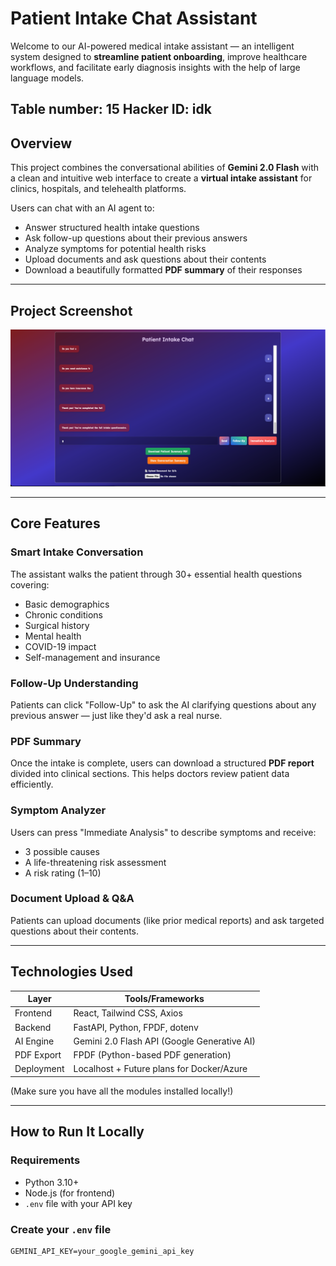 # Patient Intake Chat Assistant

Welcome to our AI-powered medical intake assistant — an intelligent system designed to **streamline patient onboarding**, improve healthcare workflows, and facilitate early diagnosis insights with the help of large language models.

Table number: 15
Hacker ID: idk
---

## Overview

This project combines the conversational abilities of **Gemini 2.0 Flash** with a clean and intuitive web interface to create a **virtual intake assistant** for clinics, hospitals, and telehealth platforms.

Users can chat with an AI agent to:
- Answer structured health intake questions
- Ask follow-up questions about their previous answers
- Analyze symptoms for potential health risks
- Upload documents and ask questions about their contents
- Download a beautifully formatted **PDF summary** of their responses

---

## Project Screenshot

![Patient Intake Chat](project_screenshot.png)

---

## Core Features

### Smart Intake Conversation
The assistant walks the patient through 30+ essential health questions covering:
- Basic demographics
- Chronic conditions
- Surgical history
- Mental health
- COVID-19 impact
- Self-management and insurance

### Follow-Up Understanding
Patients can click "Follow-Up" to ask the AI clarifying questions about any previous answer — just like they'd ask a real nurse.

### PDF Summary
Once the intake is complete, users can download a structured **PDF report** divided into clinical sections. This helps doctors review patient data efficiently.

### Symptom Analyzer
Users can press "Immediate Analysis" to describe symptoms and receive:
- 3 possible causes
- A life-threatening risk assessment
- A risk rating (1–10)

### Document Upload & Q&A
Patients can upload documents (like prior medical reports) and ask targeted questions about their contents.

---

## Technologies Used

| Layer        | Tools/Frameworks                                |
|--------------|--------------------------------------------------|
| Frontend     | React, Tailwind CSS, Axios                       |
| Backend      | FastAPI, Python, FPDF, dotenv                    |
| AI Engine    | Gemini 2.0 Flash API (Google Generative AI)     |
| PDF Export   | FPDF (Python-based PDF generation)              |
| Deployment   | Localhost + Future plans for Docker/Azure       |

(Make sure you have all the modules installed locally!)

---

## How to Run It Locally

### Requirements

- Python 3.10+
- Node.js (for frontend)
- `.env` file with your API key

### Create your `.env` file

```env
GEMINI_API_KEY=your_google_gemini_api_key
